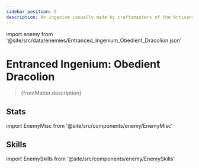 ```yaml
---
sidebar_position: 5
description: An ingenium casually made by craftsmasters of the Artisanship Commission. It was originally an inanimate alarm bell used for warnings, but now it has been given a short-lived "life" due to certain mutations.
---
```


import enemy from '@site/src/data/enemies/Entranced_Ingenium_Obedient_Dracolion.json'

# Entranced Ingenium: Obedient Dracolion
<blockquote>{frontMatter.description}</blockquote>

## Stats

import EnemyMisc from '@site/src/components/enemy/EnemyMisc'

<EnemyMisc enemy={enemy} variant={0} />

## Skills

import EnemySkills from '@site/src/components/enemy/EnemySkills'

<EnemySkills enemy={enemy} variant={0} />
